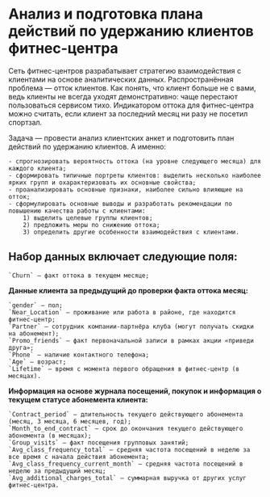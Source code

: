 # Анализ и подготовка плана действий по удержанию клиентов фитнес-центра

Сеть фитнес-центров разрабатывает стратегию взаимодействия с клиентами на основе аналитических данных.
Распространённая проблема — отток клиентов. Как понять, что клиент больше не с вами, ведь клиенты не всегда уходят демонстративно: чаще перестают пользоваться сервисом тихо.
Индикатором оттока для фитнес-центра можно считать, если клиент за последний месяц ни разу не посетил спортзал. 

Задача — провести анализ клиентских анкет и подготовить план действий по удержанию клиентов.
А именно:

    - cпрогнозировать вероятность оттока (на уровне следующего месяца) для каждого клиента;
    - сформировать типичные портреты клиентов: выделить несколько наиболее ярких групп и охарактеризовать их основные свойства;
    - проанализировать основные признаки, наиболее сильно влияющие на отток;
    - сформулировать основные выводы и разработать рекомендации по повышению качества работы с клиентами:
        1) выделить целевые группы клиентов;
        2) предложить меры по снижению оттока;
        3) определить другие особенности взаимодействия с клиентами.


## Набор данных включает следующие поля:

    `Churn` — факт оттока в текущем месяце;
          
**Данные клиента за предыдущий до проверки факта оттока месяц:**

    `gender` — пол;
    `Near_Location` — проживание или работа в районе, где находится фитнес-центр;
    `Partner` — сотрудник компании-партнёра клуба (могут получать скидки на абонемент);
    `Promo_friends` — факт первоначальной записи в рамках акции «приведи друга»;
    `Phone` — наличие контактного телефона;
    `Age` — возраст;
    `Lifetime` — время с момента первого обращения в фитнес-центр (в месяцах).
    
**Информация на основе журнала посещений, покупок и информация о текущем статусе абонемента клиента:**

    `Contract_period` — длительность текущего действующего абонемента (месяц, 3 месяца, 6 месяцев, год);
    `Month_to_end_contract` — срок до окончания текущего действующего абонемента (в месяцах);
    `Group_visits` — факт посещения групповых занятий;
    `Avg_class_frequency_total` — средняя частота посещений в неделю за все время с начала действия абонемента;
    `Avg_class_frequency_current_month` — средняя частота посещений в неделю за предыдущий месяц;
    `Avg_additional_charges_total` — суммарная выручка от других услуг фитнес-центра.
        